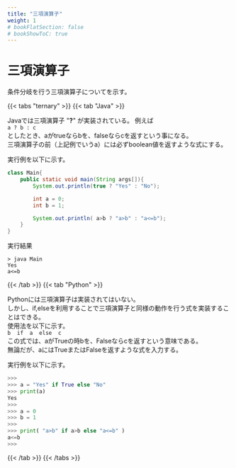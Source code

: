 ```yaml
---
title: "三項演算子"
weight: 1
# bookFlatSection: false
# bookShowToC: true
---
```


# 三項演算子

条件分岐を行う三項演算子についてを示す。  


{{< tabs "ternary" >}}
{{< tab "Java" >}}

Javaでは三項演算子 "**?**" が実装されている。 例えば  
`a ? b : c`    
としたとき、aがtrueならbを、falseならcを返すという事になる。  
三項演算子の前（上記例でいうa）には必ずboolean値を返すような式にする。  

実行例を以下に示す。  

```java
class Main{
    public static void main(String args[]){
        System.out.println(true ? "Yes" : "No");

        int a = 0;
        int b = 1;

        System.out.println( a>b ? "a>b" : "a<=b");
    }
}
```

実行結果

```
> java Main
Yes
a<=b
```

{{< /tab >}}
{{< tab "Python" >}}

Pythonには三項演算子は実装されてはいない。  
しかし、if,elseを利用することで三項演算子と同様の動作を行う式を実装することはできる。  
使用法を以下に示す。  
`b  if  a  else  c`  
この式では、aがTrueの時bを、Falseならcを返すという意味である。  
無論だが、aにはTrueまたはFalseを返すような式を入力する。  

実行例を以下に示す。

```python
>>>
>>> a = "Yes" if True else "No"
>>> print(a)
Yes
>>>
>>> a = 0
>>> b = 1
>>> 
>>> print( "a>b" if a>b else "a<=b" ) 
a<=b
>>>
```


{{< /tab >}}
{{< /tabs >}}